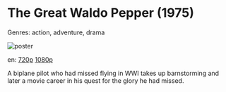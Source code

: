 # The Great Waldo Pepper (1975)

Genres: action, adventure, drama

![poster](http://image.tmdb.org/t/p/w500/y6ECSujrLzWeDnlePcPxHJaNMUH.jpg)

en:
  [720p](magnet:?xt=urn:btih:58B14B7F1AEF48E85AA334662FDA011FBA11AB1A&tr=udp://glotorrents.pw:6969/announce&tr=udp://tracker.opentrackr.org:1337/announce&tr=udp://torrent.gresille.org:80/announce&tr=udp://tracker.openbittorrent.com:80&tr=udp://tracker.coppersurfer.tk:6969&tr=udp://tracker.leechers-paradise.org:6969&tr=udp://p4p.arenabg.ch:1337&tr=udp://tracker.internetwarriors.net:1337)
  [1080p](magnet:?xt=urn:btih:9043478AD9BBB644DB8DD94C2B705CEDA4D02074&tr=udp://glotorrents.pw:6969/announce&tr=udp://tracker.opentrackr.org:1337/announce&tr=udp://torrent.gresille.org:80/announce&tr=udp://tracker.openbittorrent.com:80&tr=udp://tracker.coppersurfer.tk:6969&tr=udp://tracker.leechers-paradise.org:6969&tr=udp://p4p.arenabg.ch:1337&tr=udp://tracker.internetwarriors.net:1337)
  


A biplane pilot who had missed flying in WWI takes up barnstorming and later a movie career in his quest for the glory he had missed.
